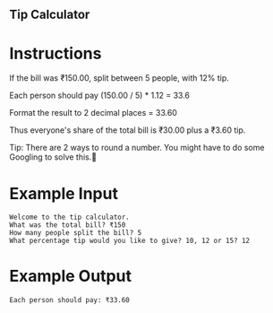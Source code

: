 ## Tip Calculator

# Instructions

If the bill was ₹150.00, split between 5 people, with 12% tip. 

Each person should pay (150.00 / 5) * 1.12 = 33.6

Format the result to 2 decimal places = 33.60

Thus everyone's share of the total bill is ₹30.00 plus a ₹3.60 tip.

Tip: There are 2 ways to round a number. You might have to do some Googling to solve this.💪


# Example Input

```
Welcome to the tip calculator.
What was the total bill? ₹150
How many people split the bill? 5
What percentage tip would you like to give? 10, 12 or 15? 12

```

# Example Output

```
Each person should pay: ₹33.60
```

